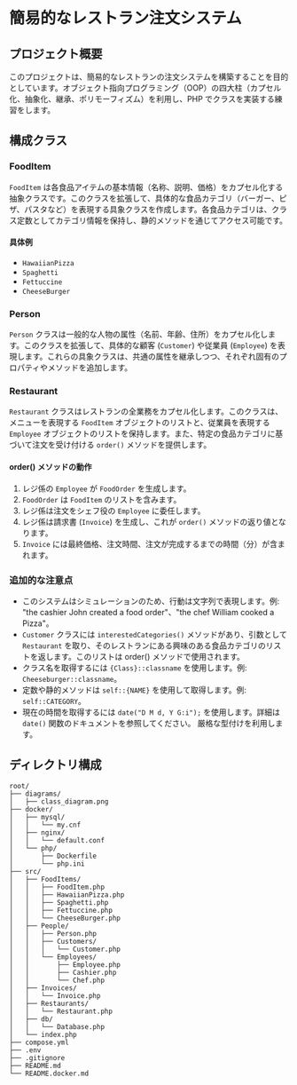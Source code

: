 # 簡易的なレストラン注文システム

## プロジェクト概要

このプロジェクトは、簡易的なレストランの注文システムを構築することを目的としています。オブジェクト指向プログラミング（OOP）の四大柱（カプセル化、抽象化、継承、ポリモーフィズム）を利用し、PHP でクラスを実装する練習をします。

## 構成クラス

### FoodItem

`FoodItem` は各食品アイテムの基本情報（名称、説明、価格）をカプセル化する抽象クラスです。このクラスを拡張して、具体的な食品カテゴリ（バーガー、ピザ、パスタなど）を表現する具象クラスを作成します。各食品カテゴリは、クラス定数としてカテゴリ情報を保持し、静的メソッドを通じてアクセス可能です。

#### 具体例

- `HawaiianPizza`
- `Spaghetti`
- `Fettuccine`
- `CheeseBurger`

### Person

`Person` クラスは一般的な人物の属性（名前、年齢、住所）をカプセル化します。このクラスを拡張して、具体的な顧客 (`Customer`) や従業員 (`Employee`) を表現します。これらの具象クラスは、共通の属性を継承しつつ、それぞれ固有のプロパティやメソッドを追加します。

### Restaurant

`Restaurant` クラスはレストランの全業務をカプセル化します。このクラスは、メニューを表現する `FoodItem` オブジェクトのリストと、従業員を表現する `Employee` オブジェクトのリストを保持します。また、特定の食品カテゴリに基づいて注文を受け付ける `order()` メソッドを提供します。

#### order() メソッドの動作

1. レジ係の `Employee` が `FoodOrder` を生成します。
2. `FoodOrder` は `FoodItem` のリストを含みます。
3. レジ係は注文をシェフ役の `Employee` に委任します。
4. レジ係は請求書 (`Invoice`) を生成し、これが `order()` メソッドの返り値となります。
5. `Invoice` には最終価格、注文時間、注文が完成するまでの時間（分）が含まれます。

### 追加的な注意点

- このシステムはシミュレーションのため、行動は文字列で表現します。例: "the cashier John created a food order"、"the chef William cooked a Pizza"。
- `Customer` クラスには `interestedCategories()` メソッドがあり、引数として `Restaurant` を取り、そのレストランにある興味のある食品カテゴリのリストを返します。このリストは order() メソッドで使用されます。
- クラス名を取得するには `{Class}::classname` を使用します。例: `Cheeseburger::classname`。
- 定数や静的メソッドは `self::{NAME}` を使用して取得します。例: `self::CATEGORY`。
- 現在の時間を取得するには `date("D M d, Y G:i");` を使用します。詳細は `date()` 関数のドキュメントを参照してください。
  厳格な型付けを利用します。

## ディレクトリ構成

```
root/
├── diagrams/
│   ├── class_diagram.png
├── docker/
│   ├── mysql/
│   │   └── my.cnf
│   ├── nginx/
│   │   └── default.conf
│   └── php/
│       ├── Dockerfile
│       └── php.ini
├── src/
│   ├── FoodItems/
│   │   ├── FoodItem.php
│   │   ├── HawaiianPizza.php
│   │   ├── Spaghetti.php
│   │   ├── Fettuccine.php
│   │   └── CheeseBurger.php
│   ├── People/
│   │   ├── Person.php
│   │   ├── Customers/
│   │   │   └── Customer.php
│   │   └── Employees/
│   │       ├── Employee.php
│   │       ├── Cashier.php
│   │       └── Chef.php
│   ├── Invoices/
│   │   └── Invoice.php
│   ├── Restaurants/
│   │   └── Restaurant.php
│   ├── db/
│   │   └── Database.php
│   └── index.php
├── compose.yml
├── .env
├── .gitignore
├── README.md
└── README.docker.md

```
